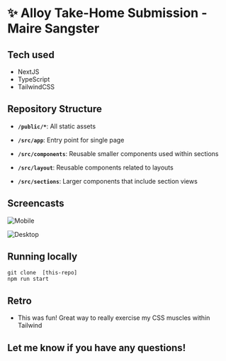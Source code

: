 # ✨ Alloy Take-Home Submission - Maire Sangster

## Tech used

- NextJS
- TypeScript
- TailwindCSS

## Repository Structure

- **`/public/*`**: All static assets

- **`/src/app`**: Entry point for single page
- **`/src/components`**: Reusable smaller components used within sections
- **`/src/layout`**: Reusable components related to layouts
- **`/src/sections`**: Larger components that include section views

## Screencasts

![Mobile](https://github.com/mairechew/alloy-fe/assets/19393967/c2d87576-6e10-491b-9845-4e7cd324f2c8)

![Desktop](https://github.com/mairechew/alloy-fe/assets/19393967/27aa7ef1-8f16-4930-b41e-4dfbdf2d78b3)



## Running locally

```
git clone  [this-repo]
npm run start
```


## Retro

- This was fun! Great way to really exercise my CSS muscles within Tailwind

## Let me know if you have any questions!
